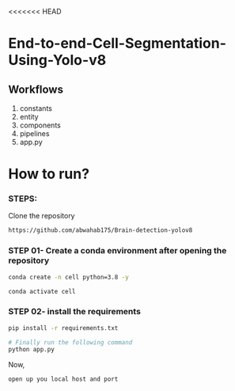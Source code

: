<<<<<<< HEAD

# End-to-end-Cell-Segmentation-Using-Yolo-v8

## Workflows

1. constants
2. entity
3. components
4. pipelines
5. app.py

# How to run?

### STEPS:

Clone the repository

```bash
https://github.com/abwahab175/Brain-detection-yolov8
```

### STEP 01- Create a conda environment after opening the repository

```bash
conda create -n cell python=3.8 -y
```

```bash
conda activate cell
```

### STEP 02- install the requirements

```bash
pip install -r requirements.txt
```

```bash
# Finally run the following command
python app.py
```

Now,

```bash
open up you local host and port
```

> > > > > > >
